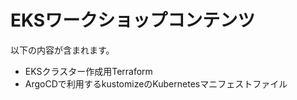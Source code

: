 # EKSワークショップコンテンツ

以下の内容が含まれます。

- EKSクラスター作成用Terraform
- ArgoCDで利用するkustomizeのKubernetesマニフェストファイル
